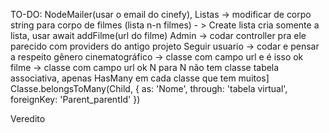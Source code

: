 TO-DO: NodeMailer(usar o email do cinefy),
       Listas -> modificar de corpo string para corpo de filmes (lista n-n filmes) - > Create lista cria somente a lista, usar await addFilme(url do filme)
       Admin -> codar controller pra ele parecido com providers do antigo projeto
       Seguir usuario -> codar e pensar a respeito
       gênero cinematográfico -> classe com campo url e é isso ok
       filme -> classe com campo url ok
       N para N não tem classe tabela associativa, apenas HasMany em cada classe que tem muitos]
       Classe.belongsToMany(Child, {
         as: 'Nome',
        through: 'tabela virtual',
        foreignKey: 'Parent_parentId'
})

Veredito 